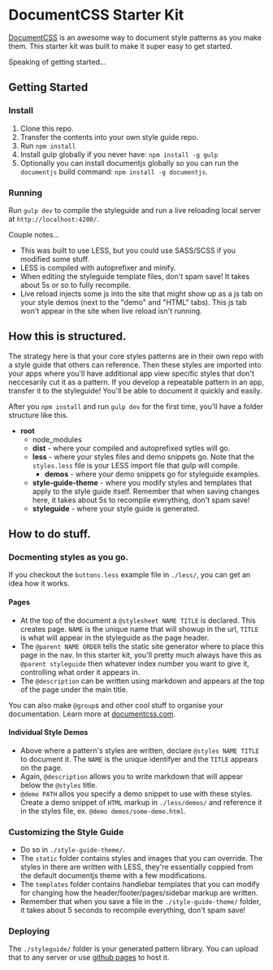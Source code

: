 # DocumentCSS Starter Kit

[DocumentCSS](http://documentcss.com/) is an awesome way to document style patterns as you make them. This starter kit was built to make it super easy to get started.

Speaking of getting started...

## Getting Started
### Install
1. Clone this repo.
2. Transfer the contents into your own style guide repo.
3. Run `npm install`
4. Install gulp globally if you never have: `npm install -g gulp`
5. Optionally you can install documentjs globally so you can run the `documentjs` build command: `npm install -g documentjs`.

### Running
Run `gulp dev` to compile the styleguide and run a live reloading local server at `http://localhost:4200/`.

Couple notes...
* This was built to use LESS, but you could use SASS/SCSS if you modified some stuff.
* LESS is compiled with autoprefixer and minify.
* When editing the styleguide template files, don't spam save! It takes about 5s or so to fully recompile.
* Live reload injects some js into the site that might show up as a js tab on your style demos (next to the "demo" and "HTML" tabs). This js tab won't appear in the site when live reload isn't running.

## How this is structured.
The strategy here is that your core styles patterns are in their own repo with a style guide that others can reference. Then these styles are imported into your apps where you'll have additional app view specific styles that don't neccesarily cut it as a pattern. If you develop a repeatable pattern in an app, transfer it to the styleguide! You'll be able to document it quickly and easily.

After you `npm install` and run `gulp dev` for the first time, you'll have a folder structure like this.
- **root**
	- node_modules
	- **dist** - where your compiled and autoprefixed sytles will go.
	- **less** - where your styles files and demo snippets go. Note that the `styles.less` file is your LESS import file that gulp will compile.
		- **demos** - where your demo snippets go for styleguide examples.
    - **style-guide-theme** - where you modify styles and templates that apply to the style guide itself. Remember that when saving changes here, it takes about 5s to recompile everything, don't spam save!
    - **styleguide** - where your style guide is generated.

## How to do stuff.
### Docmenting styles as you go.
If you checkout the `buttons.less` example file in `./less/`, you can get an idea how it works.

#### Pages
* At the top of the document a `@stylesheet NAME TITLE` is declared. This creates page. `NAME` is the unique name that will showup in the url, `TITLE` is what will appear in the styleguide as the page header.
* The `@parent NAME ORDER` tells the static site generator where to place this page in the nav. In this starter kit, you'll pretty much always have this as `@parent styleguide` then whatever index number you want to give it, controlling what order it appears in.
* The `@description` can be written using markdown and appears at the top of the page under the main title.

You can also make `@group`s and other cool stuff to organise your documentation. Learn more at [documentcss.com](http://documentcss.com).

#### Individual Style Demos
* Above where a pattern's styles are written, declare `@styles NAME TITLE` to document it. The `NAME` is the unique identifyer and the `TITLE` appears on the page.
* Again, `@description` allows you to write markdown that will appear below the `@styles` title.
* `@demo PATH` allos you specify a demo snippet to use with these styles. Create a demo snippet of `HTML` markup in `./less/demos/` and reference it in the styles file, ex. `@demo demos/some-demo.html`.

### Customizing the Style Guide
- Do so in `./style-guide-theme/`.
- The `static` folder contains styles and images that you can override. The styles in there are written with LESS, they're essentially coppied from the default documentjs theme with a few modifications.
- The `templates` folder contains handlebar templates that you can modify for changing how the header/footer/pages/sidebar markup are written.
- Remember that when you save a file in the `./style-guide-theme/` folder, it takes about 5 seconds to recompile everything, don't spam save!

### Deploying
The `./styleguide/` folder is your generated pattern library. You can upload that to any server or use [github pages](https://pages.github.com/) to host it.